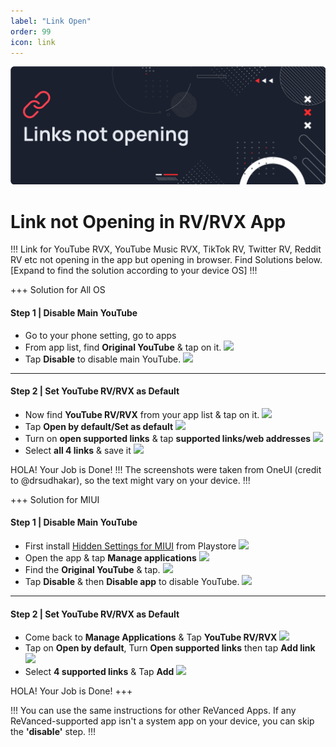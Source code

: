 ```yaml
---
label: "Link Open"
order: 99
icon: link
---
```

![](../assets/cover/links-not-opening-cover.png)

# Link not Opening in RV/RVX App

!!!
Link for YouTube RVX, YouTube Music RVX, TikTok RV, Twitter RV, Reddit RV etc not opening in the app but opening in browser. Find Solutions below. [Expand to find the solution according to your device OS]
!!!


+++ Solution for All OS
#### Step 1 | Disable Main YouTube
- Go to your phone setting, go to apps
- From app list, find **Original YouTube** & tap on it.
![](https://telegra.ph/file/e33cb58795b28890e52b7.jpg)
- Tap **Disable** to disable main YouTube.
![](https://telegra.ph/file/1d084fb9694fbe604e188.jpg)

---

#### Step 2 | Set YouTube RV/RVX as Default
- Now find **YouTube RV/RVX** from your app list & tap on it.
![](https://telegra.ph/file/133a219ddfc94637cc262.jpg)
- Tap **Open by default/Set as default**
![](https://telegra.ph/file/0cfdbde5da141ed4bca13.jpg)
- Turn on **open supported links** & tap **supported links/web addresses**
![](https://telegra.ph/file/176d181d38611f1d379b1.jpg)
- Select **all 4 links** & save it
![](https://telegra.ph/file/cd39d08ebe118e333cf3c.jpg)

HOLA! Your Job is Done!
!!!
The screenshots were taken from OneUI (credit to @drsudhakar), so the text might vary on your device.
!!!



+++ Solution for MIUI
#### Step 1 | Disable Main YouTube
- First install [Hidden Settings for MIUI](https://play.google.com/store/apps/details?id=com.ceyhan.sets) from Playstore
![](https://telegra.ph/file/5042964f5db0ec4ec953b.jpg)
- Open the app & tap **Manage applications**
![](https://telegra.ph/file/47decee1dc59682201088.jpg)
- Find the **Original YouTube** & tap.
![](https://telegra.ph/file/e9705c8dd1a8c4327f209.jpg)
- Tap **Disable** & then **Disable app** to disable YouTube.
![](https://telegra.ph/file/4ea0d31e22cd67ad1b733.jpg)

---

#### Step 2 | Set YouTube RV/RVX as Default
- Come back to **Manage Applications** & Tap **YouTube RV/RVX**
![](https://telegra.ph/file/196b93dfa5f70dda6c45e.jpg)
- Tap on **Open by default**, Turn **Open supported links** then tap **Add link**
![](https://telegra.ph/file/f3b19e3b33455689e4ad3.jpg)
- Select **4 supported links** & Tap **Add**
![](https://telegra.ph/file/327ed6efe9670ce1b6b84.jpg)

HOLA! Your Job is Done!
+++

!!!
You can use the same instructions for other ReVanced Apps. If any ReVanced-supported app isn't a system app on your device, you can skip the **'disable'** step. 
!!!